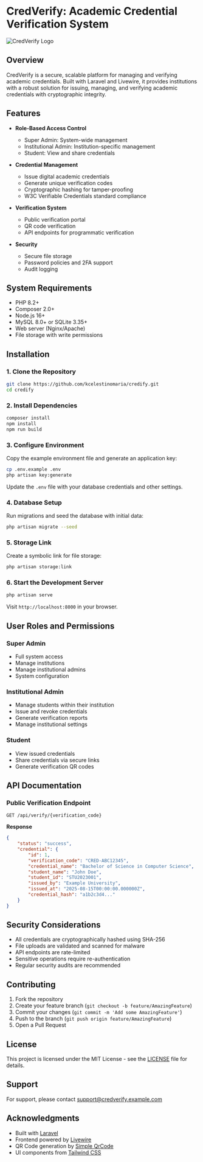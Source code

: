 # CredVerify: Academic Credential Verification System

![CredVerify Logo](https://via.placeholder.com/400x100?text=CredVerify+Logo)

## Overview

CredVerify is a secure, scalable platform for managing and verifying academic credentials. Built with Laravel and Livewire, it provides institutions with a robust solution for issuing, managing, and verifying academic credentials with cryptographic integrity.

## Features

- **Role-Based Access Control**
  - Super Admin: System-wide management
  - Institutional Admin: Institution-specific management
  - Student: View and share credentials

- **Credential Management**
  - Issue digital academic credentials
  - Generate unique verification codes
  - Cryptographic hashing for tamper-proofing
  - W3C Verifiable Credentials standard compliance

- **Verification System**
  - Public verification portal
  - QR code verification
  - API endpoints for programmatic verification

- **Security**
  - Secure file storage
  - Password policies and 2FA support
  - Audit logging

## System Requirements

- PHP 8.2+
- Composer 2.0+
- Node.js 16+
- MySQL 8.0+ or SQLite 3.35+
- Web server (Nginx/Apache)
- File storage with write permissions

## Installation

### 1. Clone the Repository

```bash
git clone https://github.com/kcelestinomaria/credify.git
cd credify
```

### 2. Install Dependencies

```bash
composer install
npm install
npm run build
```

### 3. Configure Environment

Copy the example environment file and generate an application key:

```bash
cp .env.example .env
php artisan key:generate
```

Update the `.env` file with your database credentials and other settings.

### 4. Database Setup

Run migrations and seed the database with initial data:

```bash
php artisan migrate --seed
```

### 5. Storage Link

Create a symbolic link for file storage:

```bash
php artisan storage:link
```

### 6. Start the Development Server

```bash
php artisan serve
```

Visit `http://localhost:8000` in your browser.

## User Roles and Permissions

### Super Admin
- Full system access
- Manage institutions
- Manage institutional admins
- System configuration

### Institutional Admin
- Manage students within their institution
- Issue and revoke credentials
- Generate verification reports
- Manage institutional settings

### Student
- View issued credentials
- Share credentials via secure links
- Generate verification QR codes

## API Documentation

### Public Verification Endpoint

```
GET /api/verify/{verification_code}
```

**Response**
```json
{
    "status": "success",
    "credential": {
        "id": 1,
        "verification_code": "CRED-ABC12345",
        "credential_name": "Bachelor of Science in Computer Science",
        "student_name": "John Doe",
        "student_id": "STU2023001",
        "issued_by": "Example University",
        "issued_at": "2025-08-15T00:00:00.000000Z",
        "credential_hash": "a1b2c3d4..."
    }
}
```

## Security Considerations

- All credentials are cryptographically hashed using SHA-256
- File uploads are validated and scanned for malware
- API endpoints are rate-limited
- Sensitive operations require re-authentication
- Regular security audits are recommended

## Contributing

1. Fork the repository
2. Create your feature branch (`git checkout -b feature/AmazingFeature`)
3. Commit your changes (`git commit -m 'Add some AmazingFeature'`)
4. Push to the branch (`git push origin feature/AmazingFeature`)
5. Open a Pull Request

## License

This project is licensed under the MIT License - see the [LICENSE](LICENSE) file for details.

## Support

For support, please contact [support@credverify.example.com](mailto:support@credverify.example.com)

## Acknowledgments

- Built with [Laravel](https://laravel.com)
- Frontend powered by [Livewire](https://laravel-livewire.com)
- QR Code generation by [Simple QrCode](https://www.simplesoftware.io/docs/simple-qrcode)
- UI components from [Tailwind CSS](https://tailwindcss.com/)
